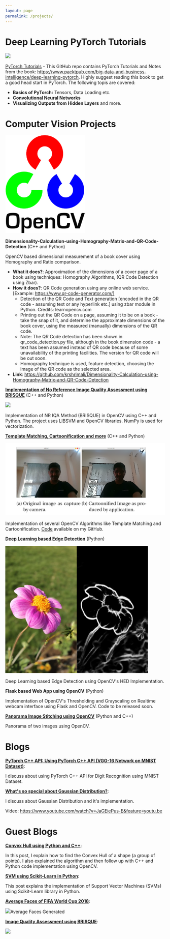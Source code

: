 ```yaml
---
layout: page
permalink: /projects/
---
```


Deep Learning PyTorch Tutorials
====================

<img src="https://raw.githubusercontent.com/krshrimali/krshrimali.github.io/master/assets/pytorch.jpg" width="250">

[PyTorch Tutorials](https://github.com/krshrimali/Deep-Learning-Libraries/tree/master/PyTorch/Chapters) - This GitHub repo contains PyTorch Tutorials and Notes from the book: https://www.packtpub.com/big-data-and-business-intelligence/deep-learning-pytorch. Highly suggest reading this book to get a good head start in PyTorch. The following topis are covered:

- **Basics of PyTorch:** Tensors, Data Loading etc.
- **Convolutional Neural Networks**
- **Visualizing Outputs from Hidden Layers**
and more.

Computer Vision Projects
===================

<img src="/assets/opencv.png" width="250">

**Dimensionality-Calculation-using-Homography-Matrix-and-QR-Code-Detection** (C++ and Python)

OpenCV based dimensional measurement of a book cover using Homography and Ratio comparison.

- **What it does?**: Approximation of the dimensions of a cover page of a book using techniques: Homography Algorithms, (QR Code Detection using Zbar). 
- **How it does?**: QR Code generation using any online web service. [Example: https://www.qr-code-generator.com/]
    * Detection of the QR Code and Text generation [encoded in the QR code - assuming text or any hyperlink etc.] using zbar module in Python. Credits: learnopencv.com
    * Printing out the QR Code on a page, assuming it to be on a book - take the snap of it, and determine the approximate dimensions of the book cover, using the measured (manually) dimensions of the QR code.
    * Note: The QR Code detection has been shown in qr_code_detection.py file, although in the book dimension code - a text has been assumed instead of QR code because of some unavailability of the printing facilities. The version for QR code will be out soon.
    * Homography technique is used, feature detection, choosing the image of the QR code as the selected area.
- **Link**: https://github.com/krshrimali/Dimensionality-Calculation-using-Homography-Matrix-and-QR-Code-Detection

[**Implementation of No Reference Image Quality Assessment using BRISQUE**](https://github.com/krshrimali/No-Reference-Image-Quality-Assessment-using-BRISQUE-Model) (C++ and Python)

<img src="https://raw.githubusercontent.com/krshrimali/No-Reference-Image-Quality-Assessment-using-BRISQUE-Model/master/Images/Table_Comparison_BRISQUE.png"></img>

Implementation of NR IQA Method (BRISQUE) in OpenCV using C++ and Python. The project uses LIBSVM and OpenCV libraries. NumPy is used for vectorization.

[**Template Matching, Cartoonification and more**](https://github.com/krshrimali/OpenCV_Work/blob/master/Cartoonifier_Report.pdf) (C++ and Python)

<img src="/assets/blog/cartoonified.PNG">

Implementation of several OpenCV Algorithms like Template Matching and Cartoonification. [Code](https://github.com/krshrimali/OpenCV_Work) available on my GitHub.

[**Deep Learning based Edge Detection**](https://github.com/krshrimali/Deep-Learning-based-Edge-Detection) (Python)

<img src="https://raw.githubusercontent.com/krshrimali/Deep-Learning-based-Edge-Detection/master/testdata/comparison/output_flowers.png" height="400">

Deep Learning based Edge Detection using OpenCV's HED Implementation.

**Flask based Web App using OpenCV** (Python)

Implementation of OpenCV's Thresholding and Grayscaling on Realtime webcam interface using Flask and OpenCV. Code to be released soon.

[**Panorama Image Stitching using OpenCV**](https://github.com/krshrimali/Panorama-Image-Stitching-using-OpenCV) (Python and C++)

Panorama of two images using OpenCV.

Blogs
====================
[**PyTorch C++ API: Using PyTorch C++ API (VGG-16 Network on MNIST Dataset)**](https://krshrimali.github.io/PyTorch-C++-API/):

I discuss about using PyTorch C++ API for Digit Recognition using MNIST Dataset.

[**What's so special about Gaussian Distribution?**](https://krshrimali.github.io/Understanding-Gaussian-Distribution/):

I discuss about Gaussian Distribution and it's implementation. 

Video: https://www.youtube.com/watch?v=JaGEiePus-E&feature=youtu.be

Guest Blogs
====================
[**Convex Hull using Python and C++**](https://www.learnopencv.com/convex-hull-using-opencv-in-python-and-c/):

In this post, I explain how to find the Convex Hull of a shape (a group of points). I also explained the algorithm and then follow up with C++ and Python code implementation using OpenCV.

[**SVM using Scikit-Learn in Python**](https://www.learnopencv.com/svm-using-scikit-learn-in-python/):

This post explains the implementation of Support Vector Machines (SVMs) using Scikit-Learn library in Python.

[**Average Faces of FIFA World Cup 2018**](https://www.learnopencv.com/average-faces-of-fifa-world-cup-2018/):

<img src="https://www.learnopencv.com/wp-content/uploads/2018/06/fifa-players-with-country-names.png">Average Faces Generated</img>

[**Image Quality Assessment using BRISQUE**](https://www.learnopencv.com/image-quality-assessment-brisque/):

<img src="https://www.learnopencv.com/wp-content/uploads/2018/06/workflow-brisque-iqa.png">
